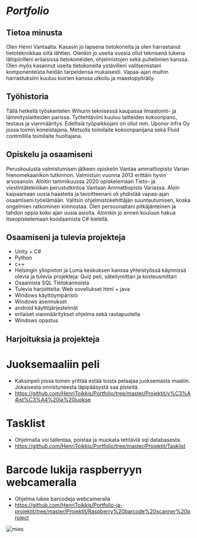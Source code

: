 # *Portfolio*

## Tietoa minusta
Olen Henri Vantaalta. Kasasin jo lapsena tietokoneita ja olen harrastanut tietotekniikkaa siitä lähtien. Olenkin jo useita vuosia ollut teknisenä tukena lähipiirilleni erilaisissa tietokoneiden, ohjelmistojen sekä puhelimien kanssa. Olen myös kasannut useita tietokoneita ystävilleni valitsemistani komponenteista heidän tarpeidensa mukaisesti. Vapaa-ajan muihin harrastuksiini kuuluu koirien kanssa ulkoilu ja maastopyöräily. 

 
## Työhistoria
 
Tällä hetkellä työskentelen Wihurin teknisessä kaupassa ilmastointi- ja lämmityslaitteiden parissa. Työtehtäviini kuuluu laitteiden kokoonpano, testaus ja vianmääritys. Edellisiä työpaikkojani on ollut mm. Uponor infra Oy jossa toimin koneistajana, Metsolla toimilaite kokoonpanijana sekä Fluid controllilla toimilaite huoltajana.


## Opiskelu ja osaamiseni

  Peruskoulusta valmistumisen jälkeen opiskelin Vantaa ammattiopisto Varian hienomekaanikon tutkinnon. Valmistuin vuonna 2013 erittäin hyvin arvosanoin. Aloitin tammikuussa 2020 opiskelemaan Tieto- ja viestintätekniikan perustutkintoa Vantaan Ammattiopisto Variassa. Aloin kaipaamaan uusia haasteita  ja tavoitteenani oli yhdistää vapaa-ajan osaamiseni työelämään.  Valitsin ohjelmistokehittäjän suuntautumisen, koska ongelmien ratkominen kiinnostaa. Olen persoonaltani pitkäjänteinen ja tahdon oppia koko ajan uusia asioita. Aloinkin jo ennen kouluun hakua itseopiskelemaan koodaamista C# kielellä.
  
  
  ## Osaamiseni ja tulevia projekteja
  
  * Unity + C#
  * Python
  * c++
  * Helsingin yliopiston ja Luma keskuksen kanssa yhteistyössä käynnissä olevia ja tulevia projekteja: Quiz peli, säteilymittari ja kosteusmittari
  * Osaamista SQL Tietokannoista
  * Tulevia harjoitteita: Web sovellukset html + java
  * Windows käyttöympäristö
  * Windows asennukset
  * android käyttöjärjestelmät
  * erilaiset vianmääritykset ohjelma sekä rautapuolella
  * Windows opastus
  
  
## Harjoituksia ja projekteja

# Juoksemaaliin peli
* Kaksinpeli jossa toinen yrittää estää toista pelaajaa juoksemasta maaliin. Jokaisesta onnistuneesta läpipääsystä saa pisteitä.
*  https://github.com/HenriToikkis/Portfolio/tree/master/Projektit/v%C3%A4ist%C3%A4%20ja%20juokse

# Tasklist
* Ohjelmalla voi tallentaa, poistaa ja muokata tehtäviä sql databasesta.
* https://github.com/HenriToikkis/Portfolio/tree/master/Projektit/Tasklist

# Barcode lukija raspberryyn webcameralla
* Ohjelma lukee barcodeja webcameralla
* https://github.com/HenriToikkis/Portfolio-ja-projektit/tree/master/Projektit/Raspberry%20barcode%20scanner%20project



![mies](https://user-images.githubusercontent.com/61405373/76706990-59087000-66f4-11ea-9ab6-aefd8288238b.png)


